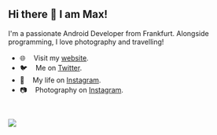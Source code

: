## Hi there 👋 I am Max! 

I'm a passionate Android Developer from Frankfurt. Alongside programming, I love photography and travelling!

- 🌐  ㅤVisit my [website](https://maxkeppeler.com/).
- 🐦  ㅤMe on [Twitter](https://twitter.com/MaxKeppeler).
- 🧍  ㅤMy life on [Instagram](https://www.instagram.com/maximilian.keppeler).
- 📷  ㅤPhotography on [Instagram](https://www.instagram.com/max.keppeler).

<br />
<p align = "start">
  <img src = "https://github-readme-stats.vercel.app/api?username=maxkeppeler">
</p>

</details>
